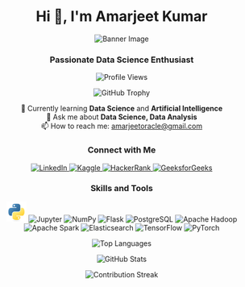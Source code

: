 <!-- Profile Header -->
<h1 align="center">Hi 👋, I'm Amarjeet Kumar</h1>
<p align="center">
  <img src="https://github.com/amarjeetamrat910/amarjeetamrat9100/blob/main/top%20image" alt="Banner Image">
</p>
<h3 align="center">Passionate Data Science Enthusiast</h3>

<!-- Profile Views Badge -->
<p align="center">
  <img src="https://komarev.com/ghpvc/?username=amarjeetamrat910&label=Profile%20views&color=0e75b6&style=flat" alt="Profile Views">
</p>

<!-- Trophy Shelf -->
<p align="center">
  <img src="https://github-profile-trophy.vercel.app/?username=amarjeetamrat910" alt="GitHub Trophy">
</p>

<!-- Bio and Contact Information -->
<p align="center">
  🌱 Currently learning <strong>Data Science</strong> and <strong>Artificial Intelligence</strong><br>
  💬 Ask me about <strong>Data Science, Data Analysis</strong><br>
  📫 How to reach me: <a href="mailto:amarjeetoracle@gmail.com">amarjeetoracle@gmail.com</a><br>
</p>

<!-- Social Media Links -->
<h3 align="center">Connect with Me</h3>
<p align="center">
  <a href="https://linkedin.com/in/amarjeet-kumar-a04a78185" target="_blank">
    <img src="https://raw.githubusercontent.com/rahuldkjain/github-profile-readme-generator/master/src/images/icons/Social/linked-in-alt.svg" alt="LinkedIn" height="30" width="40" />
  </a>
  <a href="https://kaggle.com/amarjeetkumar910" target="_blank">
    <img src="https://raw.githubusercontent.com/rahuldkjain/github-profile-readme-generator/master/src/images/icons/Social/kaggle.svg" alt="Kaggle" height="30" width="40" />
  </a>
  <a href="https://www.hackerrank.com/amarjeet_9" target="_blank">
    <img src="https://raw.githubusercontent.com/rahuldkjain/github-profile-readme-generator/master/src/images/icons/Social/hackerrank.svg" alt="HackerRank" height="30" width="40" />
  </a>
  <a href="https://auth.geeksforgeeks.org/user/amarjeetamrat999/" target="_blank">
    <img src="https://raw.githubusercontent.com/rahuldkjain/github-profile-readme-generator/master/src/images/icons/Social/geeks-for-geeks.svg" alt="GeeksforGeeks" height="30" width="40" />
  </a>
</p>

<!-- Skills and Tools with Stickers -->
<h3 align="center">Skills and Tools</h3>
<p align="center">
  <!-- Data Science and AI Icons -->
  <img src="https://raw.githubusercontent.com/devicons/devicon/master/icons/python/python-original.svg" alt="Python" width="40" height="40"/>
  <img src="https://www.vectorlogo.zone/logos/jupyter/jupyter-icon.svg" alt="Jupyter" width="40" height="40"/>
  <img src="https://www.vectorlogo.zone/logos/numpy/numpy-icon.svg" alt="NumPy" width="40" height="40"/>
  <img src="https://www.vectorlogo.zone/logos/pocoo_flask/pocoo_flask-icon.svg" alt="Flask" width="40" height="40"/>
  <img src="https://www.vectorlogo.zone/logos/postgresql/postgresql-icon.svg" alt="PostgreSQL" width="40" height="40"/>
  <img src="https://www.vectorlogo.zone/logos/apache_hadoop/apache_hadoop-icon.svg" alt="Apache Hadoop" width="40" height="40"/>
  <img src="https://www.vectorlogo.zone/logos/apache_spark/apache_spark-icon.svg" alt="Apache Spark" width="40" height="40"/>
  <img src="https://www.vectorlogo.zone/logos/elastic/elastic-icon.svg" alt="Elasticsearch" width="40" height="40"/>
  <img src="https://www.vectorlogo.zone/logos/tensorflow/tensorflow-icon.svg" alt="TensorFlow" width="40" height="40"/>
  <img src="https://www.vectorlogo.zone/logos/pytorch/pytorch-icon.svg" alt="PyTorch" width="40" height="40"/>
</p>

<!-- GitHub Stats and Language Card -->
<p align="center">
  <img src="https://github-readme-stats.vercel.app/api/top-langs/?username=amarjeetamrat910&layout=compact" alt="Top Languages">
</p>

<p align="center">
  <img src="https://github-readme-stats.vercel.app/api?username=amarjeetamrat910&show_icons=true" alt="GitHub Stats">
</p>

<!-- GitHub Contribution Streak -->
<p align="center">
  <img src="https://github-readme-streak-stats.herokuapp.com/?user=amarjeetamrat910" alt="Contribution Streak">
</p>
